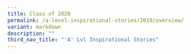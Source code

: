 ```yaml
---
title: Class of 2020
permalink: /a-level-inspirational-stories/2019/overview/
variant: markdown
description: ""
third_nav_title: "'A' Lvl Inspirational Stories"
---
```

